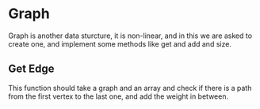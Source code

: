 # Graph

Graph is another data sturcture, it is non-linear, and in this we are asked to create one, and implement some methods like get and add and size.

## Get Edge

This function should take a graph and an array and check if there is a path from the first vertex to the last one, and add the weight in between.